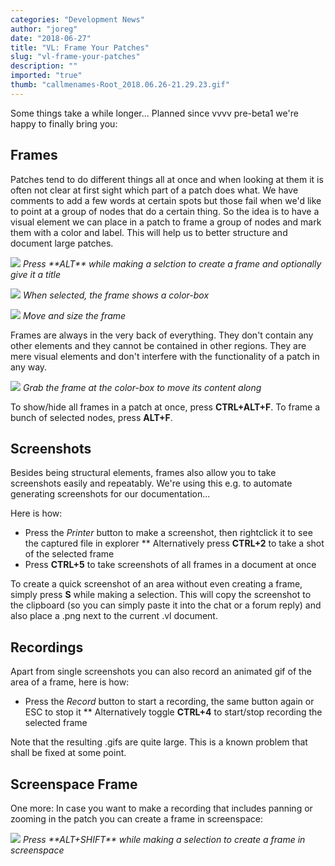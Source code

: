 ```yaml
---
categories: "Development News"
author: "joreg"
date: "2018-06-27"
title: "VL: Frame Your Patches"
slug: "vl-frame-your-patches"
description: ""
imported: "true"
thumb: "callmenames-Root_2018.06.26-21.29.23.gif"
---
```



Some things take a while longer...
Planned since vvvv pre-beta1 we're happy to finally bring you:

## Frames
Patches tend to do different things all at once and when looking at them it is often not clear at first sight which part of a patch does what. We have comments to add a few words at certain spots but those fail when we'd like to point at a group of nodes that do a certain thing. So the idea is to have a visual element we can place in a patch to frame a group of nodes and mark them with a color and label. This will help us to better structure and document large patches.

![](callmenames-Root_2018.06.26-21.29.23.gif)
*Press \*\*ALT\*\* while making a selction to create a frame and optionally give it a title*

![](callmenames-Root_2018.06.15-21.55.28.gif)
*When selected, the frame shows a color-box*

![](callmenames-Root_2018.06.15-22.06.33.gif)
*Move and size the frame*

Frames are always in the very back of everything. They don't contain any other elements and they cannot be contained in other regions. They are mere visual elements and don't interfere with the functionality of a patch in any way.

![](callmenames-Root_2018.06.18-13.51.07.gif)
*Grab the frame at the color-box to move its content along*

To show/hide all frames in a patch at once, press **CTRL+ALT+F**.
To frame a bunch of selected nodes, press **ALT+F**.

## Screenshots
Besides being structural elements, frames also allow you to take screenshots easily and repeatably. We're using this e.g. to automate generating screenshots for our documentation...

Here is how:
* Press the *Printer* button to make a screenshot, then rightclick it to see the captured file in explorer
 ** Alternatively press **CTRL+2** to take a shot of the selected frame
* Press **CTRL+5** to take screenshots of all frames in a document at once

To create a quick screenshot of an area without even creating a frame, simply press **S** while making a selection. This will copy the screenshot to the clipboard (so you can simply paste it into the chat or a forum reply) and also place a .png next to the current .vl document.

## Recordings
Apart from single screenshots you can also record an animated gif of the area of a frame, here is how:

* Press the *Record* button to start a recording, the same button again or ESC to stop it
 ** Alternatively toggle **CTRL+4** to start/stop recording the selected frame

Note that the resulting .gifs are quite large. This is a known problem that shall be fixed at some point.

## Screenspace Frame
One more: In case you want to make a recording that includes panning or zooming in the patch you can create a frame in screenspace:

![](callmenames-Root_2018.06.18-14.09.27.gif)
*Press \*\*ALT+SHIFT\*\* while making a selection to create a frame in screenspace*